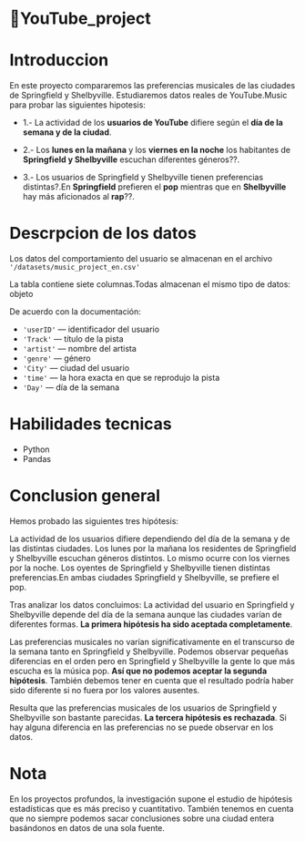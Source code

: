 # 📌YouTube_project

# Introduccion
En este proyecto compararemos las preferencias musicales de las ciudades de Springfield y Shelbyville. Estudiaremos datos reales de YouTube.Music para probar las siguientes hipotesis:

- 1.- La actividad de los **usuarios de YouTube** difiere según el **día de la semana y de la ciudad**.

- 2.- Los **lunes en la mañana** y los **viernes en la noche** los habitantes de **Springfield y Shelbyville** escuchan diferentes géneros??.

- 3.- Los usuarios de Springfield y Shelbyville tienen preferencias distintas?.En **Springfield** prefieren el **pop** mientras que en **Shelbyville** hay más aficionados al **rap**??.

# Descrpcion de los datos

Los datos del comportamiento del usuario se almacenan en el archivo `'/datasets/music_project_en.csv'`

La tabla contiene siete columnas.Todas almacenan el mismo tipo de datos: objeto

De acuerdo con la documentación:

- `'userID'` — identificador del usuario
- `'Track'` — título de la pista
- `'artist'` — nombre del artista
- `'genre'` — género
- `'City'` — ciudad del usuario
- `'time'` — la hora exacta en que se reprodujo la pista
- `'Day'` — día de la semana

# Habilidades tecnicas
- Python
- Pandas

# Conclusion general
Hemos probado las siguientes tres hipótesis:

La actividad de los usuarios difiere dependiendo del día de la semana y de las distintas ciudades.
Los lunes por la mañana los residentes de Springfield y Shelbyville escuchan géneros distintos. Lo mismo ocurre con los viernes por la noche.
Los oyentes de Springfield y Shelbyville tienen distintas preferencias.En ambas ciudades Springfield y Shelbyville, se prefiere el pop.

Tras analizar los datos concluimos:
La actividad del usuario en Springfield y Shelbyville depende del día de la semana aunque las ciudades varían de diferentes formas.
**La primera hipótesis ha sido aceptada completamente**.

Las preferencias musicales no varían significativamente en el transcurso de la semana tanto en Springfield y Shelbyville. 
Podemos observar pequeñas diferencias en el orden pero en Springfield y Shelbyville la gente lo que más escucha es la música pop.
**Así que no podemos aceptar la segunda hipótesis**. 
También debemos tener en cuenta que el resultado podría haber sido diferente si no fuera por los valores ausentes.

Resulta que las preferencias musicales de los usuarios de Springfield y Shelbyville son bastante parecidas.
**La tercera hipótesis es rechazada**.
Si hay alguna diferencia en las preferencias no se puede observar en los datos.

# Nota
En los proyectos profundos, la investigación supone el estudio de hipótesis estadísticas que es más preciso y cuantitativo. También tenemos en cuenta que no siempre podemos sacar conclusiones sobre una ciudad entera basándonos en datos de una sola fuente.




